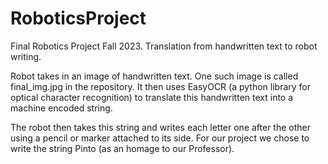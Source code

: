 # RoboticsProject
Final Robotics Project Fall 2023. Translation from handwritten text to robot writing.

Robot takes in an image of handwritten text. One such image is called final_img.jpg in the repository. It then uses EasyOCR (a python library for optical character recognition) to translate this handwritten text into a machine encoded string. 

The robot then takes this string and writes each letter one after the other using a pencil or marker attached to its side. For our project we chose to write the string Pinto (as an homage to our Professor).
